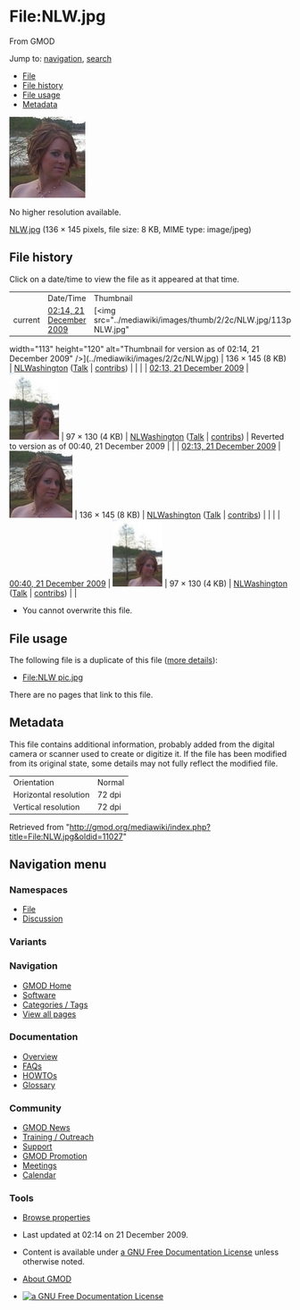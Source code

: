 <div id="mw-page-base" class="noprint">

</div>

<div id="mw-head-base" class="noprint">

</div>

<div id="content" class="mw-body" role="main">

<span id="top"></span>

<div id="mw-js-message" style="display:none;">

</div>



# <span dir="auto">File:NLW.jpg</span>

<div id="bodyContent">

<div id="siteSub">

From GMOD

</div>

<div id="contentSub">

</div>

<div id="jump-to-nav" class="mw-jump">

Jump to: [navigation](#mw-navigation), [search](#p-search)

</div>

<div id="mw-content-text">

- [File](#file)
- [File history](#filehistory)
- [File usage](#filelinks)
- [Metadata](#metadata)

<div id="file" class="fullImageLink">

[<img src="../mediawiki/images/2/2c/NLW.jpg" width="136" height="145"
alt="File:NLW.jpg" />](../mediawiki/images/2/2c/NLW.jpg)

<div class="mw-filepage-resolutioninfo">

No higher resolution available.

</div>

</div>

<div class="fullMedia">

<a href="../mediawiki/images/2/2c/NLW.jpg" class="internal"
title="NLW.jpg">NLW.jpg</a> ‎<span class="fileInfo">(136 × 145 pixels,
file size: 8 KB, MIME type: image/jpeg)</span>

</div>

<div id="mw-imagepage-content" class="mw-content-ltr" lang="en"
dir="ltr">

</div>

## File history

<div id="mw-imagepage-section-filehistory">

Click on a date/time to view the file as it appeared at that time.

|  |  |  |  |  |  |
|----|----|----|----|----|----|
|  | Date/Time | Thumbnail | Dimensions | User | Comment |
| current | [02:14, 21 December 2009](../mediawiki/images/2/2c/NLW.jpg) | [<img src="../mediawiki/images/thumb/2/2c/NLW.jpg/113px-NLW.jpg"
width="113" height="120"
alt="Thumbnail for version as of 02:14, 21 December 2009" />](../mediawiki/images/2/2c/NLW.jpg) | 136 × 145 <span style="white-space: nowrap;">(8 KB)</span> | <a href="User:NLWashington" class="mw-userlink"
title="User:NLWashington">NLWashington</a> <span style="white-space: nowrap;"> <span class="mw-usertoollinks">(<a
href="http://gmod.org/mediawiki/index.php?title=User_talk:NLWashington&amp;action=edit&amp;redlink=1"
class="new"
title="User talk:NLWashington (page does not exist)">Talk</a> \| [contribs](Special:Contributions/NLWashington "Special:Contributions/NLWashington"))</span></span> |  |
|  | [02:13, 21 December 2009](../mediawiki/images/archive/2/2c/20091221021434!NLW.jpg) | [<img
src="../mediawiki/images/thumb/archive/2/2c/20091221021434!NLW.jpg/89px-NLW.jpg"
width="89" height="120"
alt="Thumbnail for version as of 02:13, 21 December 2009" />](../mediawiki/images/archive/2/2c/20091221021434!NLW.jpg) | 97 × 130 <span style="white-space: nowrap;">(4 KB)</span> | <a href="User:NLWashington" class="mw-userlink"
title="User:NLWashington">NLWashington</a> <span style="white-space: nowrap;"> <span class="mw-usertoollinks">(<a
href="http://gmod.org/mediawiki/index.php?title=User_talk:NLWashington&amp;action=edit&amp;redlink=1"
class="new"
title="User talk:NLWashington (page does not exist)">Talk</a> \| [contribs](Special:Contributions/NLWashington "Special:Contributions/NLWashington"))</span></span> | Reverted to version as of 00:40, 21 December 2009 |
|  | [02:13, 21 December 2009](../mediawiki/images/archive/2/2c/20091221021344!NLW.jpg) | [<img
src="../mediawiki/images/thumb/archive/2/2c/20091221021344!NLW.jpg/113px-NLW.jpg"
width="113" height="120"
alt="Thumbnail for version as of 02:13, 21 December 2009" />](../mediawiki/images/archive/2/2c/20091221021344!NLW.jpg) | 136 × 145 <span style="white-space: nowrap;">(8 KB)</span> | <a href="User:NLWashington" class="mw-userlink"
title="User:NLWashington">NLWashington</a> <span style="white-space: nowrap;"> <span class="mw-usertoollinks">(<a
href="http://gmod.org/mediawiki/index.php?title=User_talk:NLWashington&amp;action=edit&amp;redlink=1"
class="new"
title="User talk:NLWashington (page does not exist)">Talk</a> \| [contribs](Special:Contributions/NLWashington "Special:Contributions/NLWashington"))</span></span> |  |
|  | [00:40, 21 December 2009](../mediawiki/images/archive/2/2c/20091221021326!NLW.jpg) | [<img
src="../mediawiki/images/thumb/archive/2/2c/20091221021326!NLW.jpg/89px-NLW.jpg"
width="89" height="120"
alt="Thumbnail for version as of 00:40, 21 December 2009" />](../mediawiki/images/archive/2/2c/20091221021326!NLW.jpg) | 97 × 130 <span style="white-space: nowrap;">(4 KB)</span> | <a href="User:NLWashington" class="mw-userlink"
title="User:NLWashington">NLWashington</a> <span style="white-space: nowrap;"> <span class="mw-usertoollinks">(<a
href="http://gmod.org/mediawiki/index.php?title=User_talk:NLWashington&amp;action=edit&amp;redlink=1"
class="new"
title="User talk:NLWashington (page does not exist)">Talk</a> \| [contribs](Special:Contributions/NLWashington "Special:Contributions/NLWashington"))</span></span> |  |

</div>

- <span id="mw-imagepage-upload-disallowed">You cannot overwrite this
  file.</span>

## File usage

<div id="mw-imagepage-section-duplicates">

The following file is a duplicate of this file ([more
details](Special:FileDuplicateSearch/NLW.jpg "Special:FileDuplicateSearch/NLW.jpg")):

- [File:NLW pic.jpg](File:NLW_pic.jpg "File:NLW pic.jpg")

</div>

<div id="mw-imagepage-nolinkstoimage">

There are no pages that link to this file.

</div>

## Metadata

<div class="mw-imagepage-section-metadata">

This file contains additional information, probably added from the
digital camera or scanner used to create or digitize it. If the file has
been modified from its original state, some details may not fully
reflect the modified file.

|                       |        |
|-----------------------|--------|
| Orientation           | Normal |
| Horizontal resolution | 72 dpi |
| Vertical resolution   | 72 dpi |

</div>

</div>

<div class="printfooter">

Retrieved from
"<http://gmod.org/mediawiki/index.php?title=File:NLW.jpg&oldid=11027>"

</div>

<div id="catlinks" class="catlinks catlinks-allhidden">

</div>

<div class="visualClear">

</div>

</div>

</div>

<div id="mw-navigation">

## Navigation menu

<div id="mw-head">



<div id="left-navigation">

<div id="p-namespaces" class="vectorTabs" role="navigation"
aria-labelledby="p-namespaces-label">

### Namespaces

- <span id="ca-nstab-image"><a href="File:NLW.jpg" accesskey="c"
  title="View the file page [c]">File</a></span>
- <span id="ca-talk"><a
  href="http://gmod.org/mediawiki/index.php?title=File_talk:NLW.jpg&amp;action=edit&amp;redlink=1"
  accesskey="t"
  title="Discussion about the content page [t]">Discussion</a></span>

</div>

<div id="p-variants" class="vectorMenu emptyPortlet" role="navigation"
aria-labelledby="p-variants-label">

### 

### Variants[](#)

<div class="menu">

</div>

</div>

</div>

<div id="right-navigation">





</div>



</div>

</div>

</div>

<div id="mw-panel">

<div id="p-logo" role="banner">

<a href="Main_Page"
style="background-image: url(../images/GMOD-cogs.png);"
title="Visit the main page"></a>

</div>

<div id="p-Navigation" class="portal" role="navigation"
aria-labelledby="p-Navigation-label">

### Navigation

<div class="body">

- <span id="n-GMOD-Home">[GMOD Home](Main_Page)</span>
- <span id="n-Software">[Software](GMOD_Components)</span>
- <span id="n-Categories-.2F-Tags">[Categories /
  Tags](Categories)</span>
- <span id="n-View-all-pages">[View all pages](Special:AllPages)</span>

</div>

</div>

<div id="p-Documentation" class="portal" role="navigation"
aria-labelledby="p-Documentation-label">

### Documentation

<div class="body">

- <span id="n-Overview">[Overview](Overview)</span>
- <span id="n-FAQs">[FAQs](Category:FAQ)</span>
- <span id="n-HOWTOs">[HOWTOs](Category:HOWTO)</span>
- <span id="n-Glossary">[Glossary](Glossary)</span>

</div>

</div>

<div id="p-Community" class="portal" role="navigation"
aria-labelledby="p-Community-label">

### Community

<div class="body">

- <span id="n-GMOD-News">[GMOD News](GMOD_News)</span>
- <span id="n-Training-.2F-Outreach">[Training /
  Outreach](Training_and_Outreach)</span>
- <span id="n-Support">[Support](Support)</span>
- <span id="n-GMOD-Promotion">[GMOD Promotion](GMOD_Promotion)</span>
- <span id="n-Meetings">[Meetings](Meetings)</span>
- <span id="n-Calendar">[Calendar](Calendar)</span>

</div>

</div>

<div id="p-tb" class="portal" role="navigation"
aria-labelledby="p-tb-label">

### Tools

<div class="body">


- <span id="t-smwbrowselink"><a href="Special:Browse/File:NLW.jpg" rel="smw-browse">Browse
  properties</a></span>

</div>

</div>

</div>

</div>

<div id="footer" role="contentinfo">

- <span id="footer-info-lastmod">Last updated at 02:14 on 21 December
  2009.</span>
<!-- - <span id="footer-info-viewcount">3,666 page views.</span> -->
- <span id="footer-info-copyright">Content is available under
  <a href="http://www.gnu.org/licenses/fdl-1.3.html" class="external"
  rel="nofollow">a GNU Free Documentation License</a> unless otherwise
  noted.</span>

<!-- -->

- <span id="footer-places-about">[About
  GMOD](GMOD:About "GMOD:About")</span>

<!-- -->

- <span id="footer-copyrightico">[<img src="http://www.gnu.org/graphics/gfdl-logo-small.png" width="88"
  height="31" alt="a GNU Free Documentation License" />](http://www.gnu.org/licenses/fdl-1.3.html)</span>




</div>
